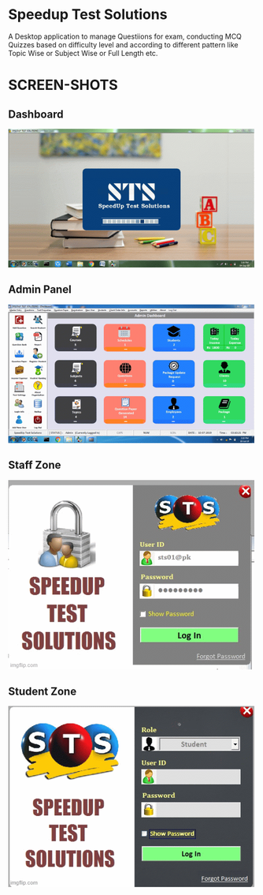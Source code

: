 # Speedup Test Solutions

A Desktop application to manage Questiions for exam, conducting MCQ Quizzes based on difficulty level and according to different pattern like Topic Wise or Subject Wise or Full Length etc.

# SCREEN-SHOTS

## Dashboard

<img src="Graphics/Dashboard.gif">

## Admin Panel

<img src="Graphics/Admin.gif">

## Staff Zone

<img src="Graphics/EMp.gif">

## Student Zone

<img src="Graphics/Student.gif">

